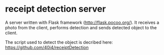 # receipt detection server
A server written with Flask framework (http://flask.pocoo.org/).
It receives a photo from the client, performs detection and sends detected object to the client. 

The script used to detect the object is decribed here: https://github.com/40i4/receiptDetection
